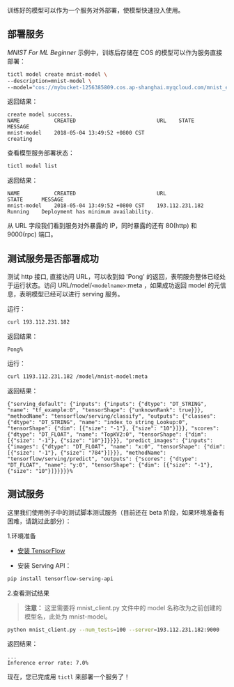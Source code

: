 训练好的模型可以作为一个服务对外部署，使模型快速投入使用。

## 部署服务

*MNIST For ML Beginner* 示例中，训练后存储在 COS 的模型可以作为服务直接部署：

```bash
tictl model create mnist-model \
--description=mnist-model \
--model="cos://mybucket-1256385809.cos.ap-shanghai.myqcloud.com/mnist_example:/data/mnist"
```

返回结果：
```
create model success.
NAME           CREATED                          URL    STATE    MESSAGE
mnist-model    2018-05-04 13:49:52 +0800 CST                    creating
```

查看模型服务部署状态：

```bash
tictl model list
```

返回结果：
```
NAME           CREATED                          URL                STATE      MESSAGE
mnist-model    2018-05-04 13:49:52 +0800 CST    193.112.231.182    Running    Deployment has minimum availability.
```

从 URL 字段我们看到服务对外暴露的 IP，同时暴露的还有 80(http) 和 9000(rpc) 端口。

## 测试服务是否部署成功

测试 http 接口, 直接访问 URL，可以收到如 'Pong' 的返回，表明服务整体已经处于运行状态。访问 URL/model/`<modelname>`:meta ，如果成功返回 model 的元信息，表明模型已经可以进行 serving 服务。

运行：

```bash
curl 193.112.231.182
```

返回结果：
```
Pong%
```

运行：

```bash
curl 1193.112.231.182 /model/mnist-model:meta
```

返回结果：
```
{"serving_default": {"inputs": {"inputs": {"dtype": "DT_STRING", "name": "tf_example:0", "tensorShape": {"unknownRank": true}}}, "methodName": "tensorflow/serving/classify", "outputs": {"classes": {"dtype": "DT_STRING", "name": "index_to_string_Lookup:0", "tensorShape": {"dim": [{"size": "-1"}, {"size": "10"}]}}, "scores": {"dtype": "DT_FLOAT", "name": "TopKV2:0", "tensorShape": {"dim": [{"size": "-1"}, {"size": "10"}]}}}}, "predict_images": {"inputs": {"images": {"dtype": "DT_FLOAT", "name": "x:0", "tensorShape": {"dim": [{"size": "-1"}, {"size": "784"}]}}}, "methodName": "tensorflow/serving/predict", "outputs": {"scores": {"dtype": "DT_FLOAT", "name": "y:0", "tensorShape": {"dim": [{"size": "-1"}, {"size": "10"}]}}}}}%
```

## 测试服务

这里我们使用例子中的测试脚本测试服务（目前还在 beta 阶段，如果环境准备有困难，请跳过此部分）：

1.环境准备

- [安装 TensorFlow](https://tensorflow.google.cn/install/)

- 安装 Serving API：

```bash
pip install tensorflow-serving-api
```

2.查看测试结果

>**注意：**
>这里需要将 mnist_client.py 文件中的 model 名称改为之前创建的模型名，此处为 mnist-model。

```bash
python mnist_client.py --num_tests=100 --server=193.112.231.182:9000
```

返回结果：
```
...
Inference error rate: 7.0%
```

现在，您已完成用 `tictl` 来部署一个服务了！
